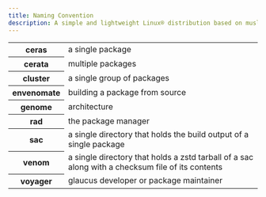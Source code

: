```yaml
---
title: Naming Convention
description: A simple and lightweight Linux® distribution based on musl libc and toybox
---
```


<table>
  <tbody>
    <tr>
      <th scope='row'>ceras</th>
      <td>a single package</td>
    </tr>
    <tr>
      <th scope='row'>cerata</th>
      <td>multiple packages</td>
    </tr>
    <tr>
      <th scope='row'>cluster</th>
      <td>a single group of packages</td>
    </tr>
    <tr>
      <th scope='row'>envenomate</th>
      <td>building a package from source</td>
    </tr>
    <tr>
      <th scope='row'>genome</th>
      <td>architecture</td>
    </tr>
    <tr>
      <th scope='row'>rad</th>
      <td>the package manager</td>
    </tr>
    <tr>
      <th scope='row'>sac</th>
      <td>a single directory that holds the build output of a single package</td>
    </tr>
    <tr>
      <th scope='row'>venom</th>
      <td>a single directory that holds a zstd tarball of a sac along with a checksum file of its contents</td>
    </tr>
    <tr>
      <th scope='row'>voyager</th>
      <td>glaucus developer or package maintainer</td>
    </tr>
  </tbody>
</table>
